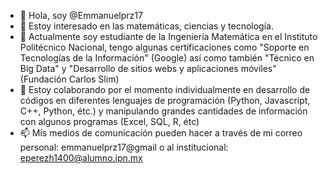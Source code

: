- 👋 Hola, soy @Emmanuelprz17
- 👀 Estoy interesado en las matemáticas, ciencias y tecnología.
- 🌱 Actualmente soy estudiante de la Ingeniería Matemática en el Instituto Politécnico Nacional, tengo algunas certificaciones como "Soporte en Tecnologías de la Información" (Google) así como también "Técnico en Big Data" y "Desarrollo de sitios webs y aplicaciones móviles" (Fundación Carlos Slim)
- 💞️ Estoy colaborando por el momento individualmente en desarrollo de códigos en diferentes lenguajes de programación (Python, Javascript, C++, Python, étc.) y manipulando grandes cantidades de información con algunos programas (Excel, SQL, R, étc) 
- 📫 Mis medios de comunicación pueden hacer a través de mi correo personal: emmanuelprz17@gmail o al institucional: eperezh1400@alumno.ipn.mx

<!---

--->
